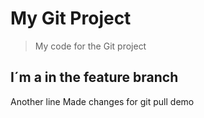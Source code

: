 # My Git Project

>My code for the Git project

## I´m a in the feature branch

Another line
Made changes for git pull demo

